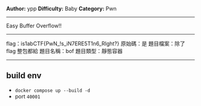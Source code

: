 **Author:** ypp
**Difficulty:** Baby
**Category:** Pwn
 
---

Easy Buffer Overflow!!

---

flag：is1abCTF{PwN_!s_iN7ERE5T1n6_RIght?}
原始碼：是
題目檔案：除了 flag 整包都給
題目名稱：bof
題目類型：靜態容器

---

## build env 
- `docker compose up --build -d`
- port `40001`
